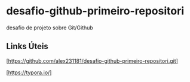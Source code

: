 # desafio-github-primeiro-repositori
desafio de projeto sobre Git/Github

## Links Úteis

[https://github.com/alex231181/desafio-github-primeiro-repositori.git]

[https://typora.io/]

